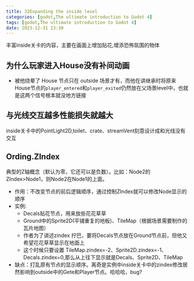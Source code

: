 ```yaml
---
title: 32Expanding the inside level
categories: [godot,The ultimate introduction to Godot 4]
tags: [godot,The ultimate introduction to Godot 4]
date: 2023-12-31 13:30
---
```


丰富inside关卡的内容，主要在画面上增加贴花,增添恐怖氛围的物体

## 为什么玩家进入House没有补间动画
- 被他绕晕了 House 节点只在 outside 场景才有，而他在讲继承时将原来 House节点的`player_entered`和`player_exited`仍然放在父场景level中，也就是这两个信号根本就没地方链接

## 与光线交互越多性能损失就越大

inside关卡中的PointLight2D,toilet、crate、streamVent刻意设计成和光线没有交互

## Ording.ZIndex

典型的Z轴概念（默认为零，它还可以是负数）。比如：Node2的ZIndex>Node1，则Node2在Node1的上面。

- 作用：不改变节点的前后逻辑顺序，通过控制ZIndex就可以修改Node显示的顺序
- 实例:
    - Decals贴花节点，用来放些花花草草
    - Ground中的Sprite2D(平铺重复的地板)、TileMap（根据场景需要制作的瓦片地图）
    - 作者为了讲述zindex 拧巴，要将Decals节点放在Ground节点前，但他又希望花花草草显示在地面上
    - 这个时候只要设置 TileMap.zindex=-2、Sprite2D.zindex=-1、Decals.zindex=0,那么从上往下显示就是Decals、Sprite2D、TileMap
- 缺点：打乱原有节点的显示顺序。离奇是实例中inside关卡中的zindex修改居然影响到outside中的Gete和Player节点。哈哈哈，bug?

